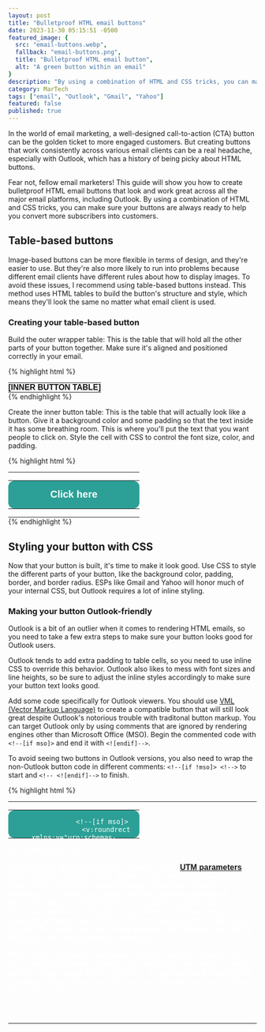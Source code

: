 ```yaml
---
layout: post
title: "Bulletproof HTML email buttons"
date: 2023-11-30 05:15:51 -0500
featured_image: {
  src: "email-buttons.webp",
  fallback: "email-buttons.png",
  title: "Bulletproof HTML email button",
  alt: "A green button within an email"
}
description: "By using a combination of HTML and CSS tricks, you can make sure your buttons are always ready to help you convert more subscribers into customers."
category: MarTech
tags: ["email", "Outlook", "Gmail", "Yahoo"]
featured: false
published: true
---
```


In the world of email marketing, a well-designed call-to-action (CTA) button can be the golden ticket to more engaged customers. But creating buttons that work consistently across various email clients can be a real headache, especially with Outlook, which has a history of being picky about HTML buttons.

Fear not, fellow email marketers! This guide will show you how to create bulletproof HTML email buttons that look and work great across all the major email platforms, including Outlook. By using a combination of HTML and CSS tricks, you can make sure your buttons are always ready to help you convert more subscribers into customers.

## Table-based buttons

Image-based buttons can be more flexible in terms of design, and they're easier to use. But they're also more likely to run into problems because different email clients have different rules about how to display images. To avoid these issues, I recommend using table-based buttons instead. This method uses HTML tables to build the button's structure and style, which means they'll look the same no matter what email client is used.

### Creating your table-based button

Build the outer wrapper table: This is the table that will hold all the other parts of your button together. Make sure it's aligned and positioned correctly in your email.

{% highlight html %}
<table align="center" role="presentation" cellpadding="0" cellspacing="0" style="border-spacing:0 !important; border-collapse:collapse; mso-table-lspace:0pt; mso-table-rspace:0pt; margin:auto;">
  <tbody>
    <tr>
      <td class="caples_padded" style="border-collapse:collapse; mso-line-height-rule:exactly; font-family:Helvetica, Arial, sans-serif; font-size:16px; font-weight:bold; color:#121212; word-break:break-word; padding:0;">
        <div id="" class="caples_cos_wrapper caples_cos_wrapper_widget caples_cos_wrapper_type_module" style="color:inherit; font-size:inherit; line-height: inherit;">
          <div id="" class="caples_cos_wrapper caples_cos_wrapper_widget caples_cos_wrapper_type_rich_text" style="color:inherit; font-size:inherit; line-height:inherit;">
              [INNER BUTTON TABLE]
          </div>
        </div>
      </td>
    </tr>
  </tbody>
</table>
{% endhighlight %}

Create the inner button table: This is the table that will actually look like a button. Give it a background color and some padding so that the text inside it has some breathing room. This is where you'll put the text that you want people to click on. Style the cell with CSS to control the font size, color, and padding.

{% highlight html %}
<table align="center" role="presentation" cellpadding="0" cellspacing="0" style="border-spacing:0 !important; border-collapse:collapse; mso-table-lspace:0pt; mso-table-rspace:0pt; margin:auto;">
  <tbody>
    <tr>
      <td class="caples_padded" style="border-collapse:collapse; mso-line-height-rule:exactly; font-family:Helvetica, Arial, sans-serif; font-size:16px; font-weight:bold; color:#121212; word-break:break-word; padding:0;">
        <div id="" class="caples_cos_wrapper caples_cos_wrapper_widget caples_cos_wrapper_type_module" style="color:inherit; font-size:inherit; line-height: inherit;">
          <div id="" class="caples_cos_wrapper caples_cos_wrapper_widget caples_cos_wrapper_type_rich_text" style="color:inherit; font-size:inherit; line-height:inherit;">
              <table align="center" cellspacing="0" cellpadding="0">
                <tr>
                  <td class="button-td button-td-primary" align="center" width="250" height="50" bgcolor="#2CA096" style="-webkit-border-radius:12px; -moz-border-radius:12px; border-radius:12px; border-width:0; color:#FFFFFF; display:block;">
                    <a href="https://brandoncaples.com/martech/" title="Visit the MarTech blog" class="button-a button-a-primary" style="-webkit-border-radius:12px; -moz-border-radius:12px; border-radius:12px; border-width:0; color:#FFFFFF; font-size:20px; font-weight:bold; font-family:Helvetica, Arial, sans-serif; text-decoration:none; line-height:50px; width:100%; display:inline-block; text-align:center; text-decoration:none; -webkit-text-size-adjust:none;" target="_blank">
                      Click here
                    </a>
                  </td>
                </tr>
              </table>
          </div>
        </div>
      </td>
    </tr>
  </tbody>
</table>
{% endhighlight %}

## Styling your button with CSS

Now that your button is built, it's time to make it look good. Use CSS to style the different parts of your button, like the background color, padding, border, and border radius. ESPs like Gmail and Yahoo will honor much of your internal CSS, but Outlook requires a lot of inline styling.

### Making your button Outlook-friendly

Outlook is a bit of an outlier when it comes to rendering HTML emails, so you need to take a few extra steps to make sure your button looks good for Outlook users.

Outlook tends to add extra padding to table cells, so you need to use inline CSS to override this behavior. Outlook also likes to mess with font sizes and line heights, so be sure to adjust the inline styles accordingly to make sure your button text looks good.

Add some code specifically for Outlook viewers. You should use [VML (Vector Markup Language)](https://learn.microsoft.com/en-us/windows/win32/vml/msdn-online-vml-introduction) to create a compatible button that will still look great despite Outlook's notorious trouble with traditonal button markup. You can target Outlook only by using comments that are ignored by rendering engines other than Microsoft Office (MSO). Begin the commented code with `<!--[if mso]>` and end it with `<![endif]-->`.

To avoid seeing two buttons in Outlook versions, you also need to wrap the non-Outlook button code in different comments: `<!--[if !mso]> <!-->` to start and `<!-- <![endif]-->` to finish.

{% highlight html %}
<table align="center" role="presentation" cellpadding="0" cellspacing="0" style="border-spacing:0 !important; border-collapse:collapse; mso-table-lspace:0pt; mso-table-rspace:0pt; margin:auto;">
  <tbody>
    <tr>
      <td class="caples_padded" style="border-collapse:collapse; mso-line-height-rule:exactly; font-family:Helvetica, Arial, sans-serif; font-size:16px; font-weight:bold; color:#FFFFFE; word-break:break-word; padding: 0 0 40px;">
        <div id="" class="caples_cos_wrapper caples_cos_wrapper_widget caples_cos_wrapper_type_module" style="color:inherit; font-size:inherit; line-height: inherit;">
          <div id="" class="caples_cos_wrapper caples_cos_wrapper_widget caples_cos_wrapper_type_rich_text" style="color:inherit; font-size:inherit; line-height:inherit;">
            <table align="center" cellspacing="0" cellpadding="0">
              <tr>
                <td class="button-td button-td-primary" align="center" width="250" height="50" bgcolor="#2CA096" style="-webkit-border-radius:12px; -moz-border-radius:12px; border-radius:12px; border-width:0; color:#FFFFFE; display:block;">

                  <!--[if mso]>
                    <v:roundrect xmlns:v="urn:schemas-microsoft-com:vml" xmlns:w="urn:schemas-microsoft-com:office:word" style="height:38px; width:250px; v-text-anchor:middle;" arcsize="30%" stroke="false" fill="true" fillcolor="#2CA096" onmouseover='this.fillcolor="#30475E"'>
                      <w:anchorlock/>
                      <v:textbox inset="0px,0px,0px,0px">
                        <center style="color:#FFFFFE; font-family:Arial, sans-serif; font-size:16px">
                  <![endif]-->

                  <a href="https://brandoncaples.com/martech/2023/bulletproof-html-email-buttons" title="Learn more about HTML email buttons" class="button-a button-a-primary" style="-webkit-border-radius:12px; -moz-border-radius:12px; border-radius:12px; border-width:0; color:#FFFFFE; font-size:20px; font-weight:bold; font-family:Helvetica, Arial, sans-serif; text-decoration:none; line-height:50px; width:100%; display:inline-block; text-align:center; text-decoration:none; -webkit-text-size-adjust:none;" target="_blank">
                    Click here
                  </a>

                  <!--[if mso]>
                        </center>
                      </v:textbox>
                    </v:roundrect>
                  <![endif]-->

                </td>
              </tr>
            </table>
          </div>
        </div>
      </td>
    </tr>
  </tbody>
</table>
{% endhighlight %}

Note that the MSO button URL contains more [UTM parameters](/martech/2023/utm-parameters) than the other button's URL. Some email marketing platforms inject URL parameters automatically at the time of sending, allowing for simpler and more efficient email management. However, since our MSO button is contained within comments, the email platform will likely ignore the `href` attribute and not update it automatically. (This is the case for Salesforce Marketing Cloud.) The safest way to ensure that the MSO button can still be tracked is to add parameters manually.

With a little CSS magic and some Outlook-specific tweaks, you can create HTML email buttons that look great and work perfectly across all the major email platforms. So go forth and create some amazing CTA buttons that will help you convert more subscribers into customers!